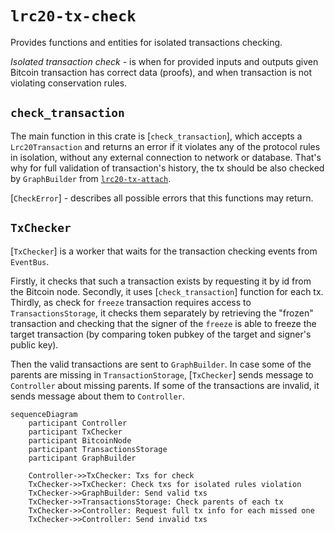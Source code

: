 # `lrc20-tx-check`

Provides functions and entities for isolated transactions checking.

_Isolated transaction check_ - is when for provided inputs and outputs given Bitcoin
transaction has correct data (proofs), and when transaction is not violating 
conservation rules.

## `check_transaction`

The main function in this crate is [`check_transaction`], which accepts a
`Lrc20Transaction` and returns an error if it violates any of the protocol rules
in isolation, without any external connection to network or database. That's why
for full validation of transaction's history, the tx should be also checked by
`GraphBuilder` from [`lrc20-tx-attach`](../tx-attach).

[`CheckError`] - describes all possible errors that this functions may return.

## `TxChecker`

[`TxChecker`] is a worker that waits for the transaction checking events from `EventBus`.

Firstly, it checks that such a transaction exists by requesting it by id from
the Bitcoin node. Secondly, it uses [`check_transaction`] function for each tx.
Thirdly, as check for `freeze` transaction requires access to
`TransactionsStorage`, it checks them separately by retrieving the "frozen"
transaction and checking that the signer of the `freeze` is able to freeze the
target transaction (by comparing token pubkey of the target and signer's public key).

Then the valid transactions are sent to `GraphBuilder`. In case some of the
parents are missing in `TransactionStorage`, [`TxChecker`] sends message
to `Controller` about missing parents. If some of the transactions are invalid,
it sends message about them to `Controller`.

```mermaid
sequenceDiagram
    participant Controller
    participant TxChecker
    participant BitcoinNode
    participant TransactionsStorage
    participant GraphBuilder

    Controller->>TxChecker: Txs for check
    TxChecker->>TxChecker: Check txs for isolated rules violation
    TxChecker->>GraphBuilder: Send valid txs
    TxChecker->>TransactionsStorage: Check parents of each tx
    TxChecker->>Controller: Request full tx info for each missed one
    TxChecker->>Controller: Send invalid txs
```
